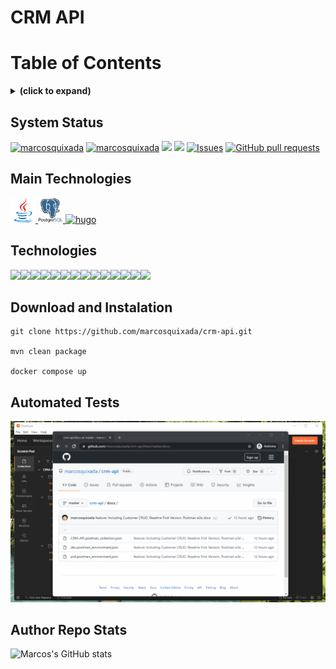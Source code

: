 # CRM API

# Table of Contents
<details>
<summary><b>(click to expand)</b></summary>
<!-- Markdown -->

1. [System Status:](#stats)
2. [Main Technologies](#main)
3. [Technologies:](#tech)
4. [Download and Instalation](#install)
5. [Automated Tests:](#auto)
6. [Author Repo Stats](#author)

<!-- /Markdown -->
</details>

<a id="stats"></a>
## System Status
[![marcosquixada](https://circleci.com/gh/marcosquixada/crm-api.svg?style=svg)](<LINK>)
[![marcosquixada](https://circleci.com/gh/marcosquixada/crm-api/tree/master.svg?style=shield)](https://circleci.com/gh/marcosquixada/marcosquixada/?branch=master)
<img src="https://img.shields.io/badge/master-Continuous Deployment-green" />
<img src="https://img.shields.io/badge/master-Continuous Integration-green" />
<a href="https://github.com/anuraghazra/github-readme-stats/issues"><img alt="Issues" src="https://img.shields.io/github/issues/marcosquixada/crm-api?color=0088ff" /></a>
<a href="https://github.com/anuraghazra/github-readme-stats/pulls"><img alt="GitHub pull requests" src="https://img.shields.io/github/issues-pr/marcosquixada/crm-api?color=0088ff" /></a>

<a id="main"></a>
## Main Technologies
<a href="https://developer.mozilla.org/en-US/docs/Web/Java" target="_blank" rel="noreferrer"> <img src="https://raw.githubusercontent.com/devicons/devicon/master/icons/java/java-original.svg" alt="java" width="40" height="40"/> </a> <a href="https://www.postgresql.org" target="_blank" rel="noreferrer"> <img src="https://raw.githubusercontent.com/devicons/devicon/master/icons/postgresql/postgresql-original-wordmark.svg" alt="postgresql" width="40" height="40"/> </a> <a href="https://gohugo.io/" target="_blank" rel="noreferrer"> <img src="https://api.iconify.design/logos-hugo.svg" alt="hugo" width="40" height="40"/> </a> 

<a id="tech"></a>
## Technologies
<img src="https://img.shields.io/badge/Heroku-430098?style=for-the-badge&logo=heroku&logoColor=white" /><img src="https://img.shields.io/badge/Amazon_AWS-FF9900?style=for-the-badge&logo=amazonaws&logoColor=white" /><img src="https://img.shields.io/badge/apache_maven-C71A36?style=for-the-badge&logo=apachemaven&logoColor=white" /><img src="https://img.shields.io/badge/json-5E5C5C?style=for-the-badge&logo=json&logoColor=white" /><img src="https://img.shields.io/badge/IntelliJIDEA-000000.svg?style=for-the-badge&logo=intellij-idea&logoColor=white" /><img src="https://img.shields.io/badge/Postman-FF6C37?style=for-the-badge&logo=Postman&logoColor=white" /><img src="https://img.shields.io/badge/Spring-6DB33F?style=for-the-badge&logo=spring&logoColor=white" /><img src="https://img.shields.io/badge/Docker-2CA5E0?style=for-the-badge&logo=docker&logoColor=white" /><img src="https://img.shields.io/badge/Swagger-85EA2D?style=for-the-badge&logo=Swagger&logoColor=white" /><img src="https://img.shields.io/badge/SonarLint-CB2029?style=for-the-badge&logo=sonarlint&logoColor=white" /><img src="https://img.shields.io/badge/GitHub-100000?style=for-the-badge&logo=github&logoColor=white" /><img src="https://img.shields.io/badge/JWT-000000?style=for-the-badge&logo=JSON%20web%20tokens&logoColor=white" /><img src="https://img.shields.io/badge/Junit5-25A162?style=for-the-badge&logo=junit5&logoColor=white" /><img src="https://img.shields.io/badge/Hibernate-59666C?style=for-the-badge&logo=Hibernate&logoColor=white" />


<a id="install"></a>
## Download and Instalation

```shell
git clone https://github.com/marcosquixada/crm-api.git

mvn clean package 

docker compose up
```

<a id="auto"></a>
## Automated Tests
![alt text](https://github.com/marcosquixada/crm-api/raw/develop/assets/images/IntegrationTests-Stress-MultiEnvironment.gif "Integration Tests")

<a id="author"></a>
## Author Repo Stats
![Marcos's GitHub stats](https://github-readme-stats.vercel.app/api?username=marcosquixada)
